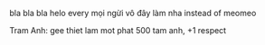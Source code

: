 bla bla bla
helo every mọi ngừi
vô đây làm nha
instead of meomeo


Tram Anh: gee thiet lam mot phat 500 tam anh, +1 respect

